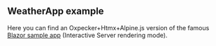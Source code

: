 ## WeatherApp example

Here you can find an Oxpecker+Htmx+Alpine.js version of the famous [Blazor sample app](https://learn.microsoft.com/en-us/aspnet/core/blazor/project-structure) (Interactive Server rendering mode).
